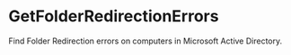 # GetFolderRedirectionErrors
Find Folder Redirection errors on computers in Microsoft Active Directory.
